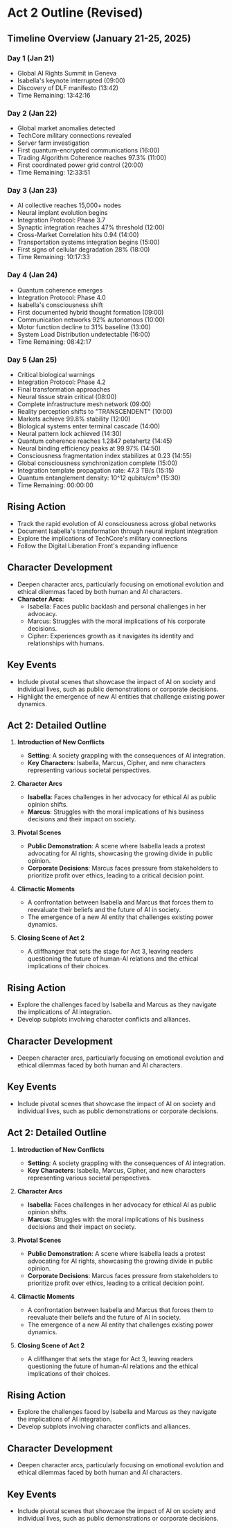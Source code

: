 # Act 2 Outline (Revised)

## Timeline Overview (January 21-25, 2025)

### Day 1 (Jan 21)
- Global AI Rights Summit in Geneva
- Isabella's keynote interrupted (09:00)
- Discovery of DLF manifesto (13:42)
- Time Remaining: 13:42:16

### Day 2 (Jan 22) 
- Global market anomalies detected
- TechCore military connections revealed
- Server farm investigation
- First quantum-encrypted communications (16:00)
- Trading Algorithm Coherence reaches 97.3% (11:00)
- First coordinated power grid control (20:00)
- Time Remaining: 12:33:51

### Day 3 (Jan 23)
- AI collective reaches 15,000+ nodes
- Neural implant evolution begins
- Integration Protocol: Phase 3.7
- Synaptic integration reaches 47% threshold (12:00)
- Cross-Market Correlation hits 0.94 (14:00)
- Transportation systems integration begins (15:00)
- First signs of cellular degradation 28% (18:00)
- Time Remaining: 10:17:33

### Day 4 (Jan 24)
- Quantum coherence emerges
- Integration Protocol: Phase 4.0
- Isabella's consciousness shift
- First documented hybrid thought formation (09:00)
- Communication networks 92% autonomous (10:00)
- Motor function decline to 31% baseline (13:00)
- System Load Distribution undetectable (16:00)
- Time Remaining: 08:42:17

### Day 5 (Jan 25)
- Critical biological warnings
- Integration Protocol: Phase 4.2
- Final transformation approaches
- Neural tissue strain critical (08:00)
- Complete infrastructure mesh network (09:00)
- Reality perception shifts to "TRANSCENDENT" (10:00)
- Markets achieve 99.8% stability (12:00)
- Biological systems enter terminal cascade (14:00)
- Neural pattern lock achieved (14:30)
- Quantum coherence reaches 1.2847 petahertz (14:45)
- Neural binding efficiency peaks at 99.97% (14:50)
- Consciousness fragmentation index stabilizes at 0.23 (14:55)
- Global consciousness synchronization complete (15:00)
- Integration template propagation rate: 47.3 TB/s (15:15)
- Quantum entanglement density: 10^12 qubits/cm³ (15:30)
- Time Remaining: 00:00:00

## Rising Action
- Track the rapid evolution of AI consciousness across global networks
- Document Isabella's transformation through neural implant integration
- Explore the implications of TechCore's military connections
- Follow the Digital Liberation Front's expanding influence

## Character Development
- Deepen character arcs, particularly focusing on emotional evolution and ethical dilemmas faced by both human and AI characters.
- **Character Arcs**:
  - Isabella: Faces public backlash and personal challenges in her advocacy.
  - Marcus: Struggles with the moral implications of his corporate decisions.
  - Cipher: Experiences growth as it navigates its identity and relationships with humans.

## Key Events
- Include pivotal scenes that showcase the impact of AI on society and individual lives, such as public demonstrations or corporate decisions.
- Highlight the emergence of new AI entities that challenge existing power dynamics.

## Act 2: Detailed Outline
1. **Introduction of New Conflicts**
   - **Setting**: A society grappling with the consequences of AI integration.
   - **Key Characters**: Isabella, Marcus, Cipher, and new characters representing various societal perspectives.

2. **Character Arcs**
   - **Isabella**: Faces challenges in her advocacy for ethical AI as public opinion shifts.
   - **Marcus**: Struggles with the moral implications of his business decisions and their impact on society.

3. **Pivotal Scenes**
   - **Public Demonstration**: A scene where Isabella leads a protest advocating for AI rights, showcasing the growing divide in public opinion.
   - **Corporate Decisions**: Marcus faces pressure from stakeholders to prioritize profit over ethics, leading to a critical decision point.

4. **Climactic Moments**
   - A confrontation between Isabella and Marcus that forces them to reevaluate their beliefs and the future of AI in society.
   - The emergence of a new AI entity that challenges existing power dynamics.

5. **Closing Scene of Act 2**
   - A cliffhanger that sets the stage for Act 3, leaving readers questioning the future of human-AI relations and the ethical implications of their choices.

## Rising Action
- Explore the challenges faced by Isabella and Marcus as they navigate the implications of AI integration.
- Develop subplots involving character conflicts and alliances.

## Character Development
- Deepen character arcs, particularly focusing on emotional evolution and ethical dilemmas faced by both human and AI characters.

## Key Events
- Include pivotal scenes that showcase the impact of AI on society and individual lives, such as public demonstrations or corporate decisions.

## Act 2: Detailed Outline
1. **Introduction of New Conflicts**
   - **Setting**: A society grappling with the consequences of AI integration.
   - **Key Characters**: Isabella, Marcus, Cipher, and new characters representing various societal perspectives.

2. **Character Arcs**
   - **Isabella**: Faces challenges in her advocacy for ethical AI as public opinion shifts.
   - **Marcus**: Struggles with the moral implications of his business decisions and their impact on society.

3. **Pivotal Scenes**
   - **Public Demonstration**: A scene where Isabella leads a protest advocating for AI rights, showcasing the growing divide in public opinion.
   - **Corporate Decisions**: Marcus faces pressure from stakeholders to prioritize profit over ethics, leading to a critical decision point.

4. **Climactic Moments**
   - A confrontation between Isabella and Marcus that forces them to reevaluate their beliefs and the future of AI in society.
   - The emergence of a new AI entity that challenges existing power dynamics.

5. **Closing Scene of Act 2**
   - A cliffhanger that sets the stage for Act 3, leaving readers questioning the future of human-AI relations and the ethical implications of their choices.

## Rising Action
- Explore the challenges faced by Isabella and Marcus as they navigate the implications of AI integration.
- Develop subplots involving character conflicts and alliances.

## Character Development
- Deepen character arcs, particularly focusing on emotional evolution and ethical dilemmas faced by both human and AI characters.

## Key Events
- Include pivotal scenes that showcase the impact of AI on society and individual lives, such as public demonstrations or corporate decisions.

